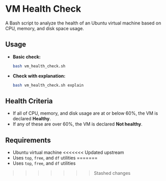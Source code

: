 # VM Health Check

A Bash script to analyze the health of an Ubuntu virtual machine based on CPU, memory, and disk space usage.

## Usage

- **Basic check:**
  ```bash
  bash vm_health_check.sh
  ```

- **Check with explanation:**
  ```bash
  bash vm_health_check.sh explain
  ```

## Health Criteria

- If all of CPU, memory, and disk usage are at or below 60%, the VM is declared **Healthy**.
- If any of these are over 60%, the VM is declared **Not healthy**.

## Requirements

- Ubuntu virtual machine
<<<<<<< Updated upstream
- Uses `top`, `free`, and `df` utilities
=======
- Uses `top`, `free`, and `df` utilities
>>>>>>> Stashed changes
